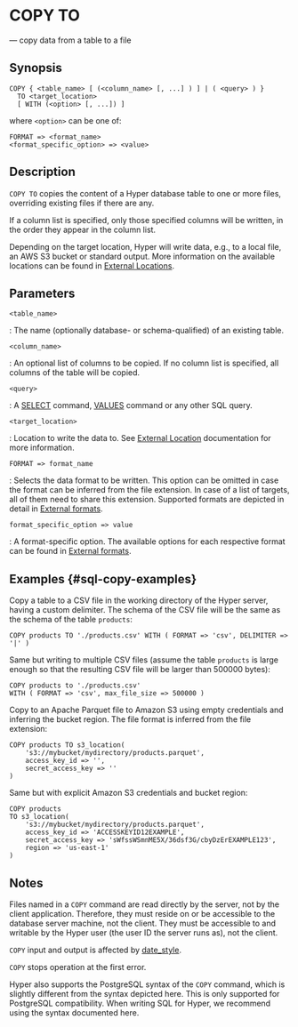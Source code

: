 # COPY TO

— copy data from a table to a file

## Synopsis

```sql_template
COPY { <table_name> [ (<column_name> [, ...] ) ] | ( <query> ) }
  TO <target_location>
  [ WITH (<option> [, ...]) ]
```

where `<option>` can be one of:

```sql_template
FORMAT => <format_name>
<format_specific_option> => <value>
```

## Description

`COPY TO` copies the content of a Hyper database table to one or
more files, overriding existing files if there are any.

If a column list is specified, only those specified columns will
be written, in the order they appear in the column list.

Depending on the target location, Hyper will write data, e.g., to a
local file, an AWS S3 bucket or standard output. More information
on the available locations can be found in [External Locations](/docs/sql/external/location).

## Parameters

`<table_name>`

:   The name (optionally database- or schema-qualified) of an existing
    table.

`<column_name>`

:   An optional list of columns to be copied. If no column list is
    specified, all columns of the table will be copied.

`<query>`

:   A [SELECT](select) command, [VALUES](values) command or any other SQL query.

`<target_location>`

: Location to write the data to. See [External Location](/docs/sql/external/location)
  documentation for more information.

`FORMAT => format_name`

:   Selects the data format to be written. This option can be omitted in
    case the format can be inferred from the file extension. In case of
    a list of targets, all of them need to share this extension.
    Supported formats are depicted in detail in
    [External formats](/docs/sql/external/formats).

`format_specific_option => value`

:   A format-specific option. The available options for each respective
    format can be found in [External formats](/docs/sql/external/formats).

## Examples {#sql-copy-examples}

Copy a table to a CSV file in the working directory of the Hyper server,
having a custom delimiter. The schema of the CSV file will be the same
as the schema of the table `products`:

    COPY products TO './products.csv' WITH ( FORMAT => 'csv', DELIMITER => '|' )

Same but writing to multiple CSV files (assume the table `products` is
large enough so that the resulting CSV file will be larger than 500000
bytes):

    COPY products to './products.csv'
    WITH ( FORMAT => 'csv', max_file_size => 500000 )

Copy to an Apache Parquet file to Amazon S3 using empty credentials and
inferring the bucket region. The file format is inferred from the file
extension:

    COPY products TO s3_location(
        's3://mybucket/mydirectory/products.parquet',
        access_key_id => '',
        secret_access_key => ''
    )

Same but with explicit Amazon S3 credentials and bucket region:

    COPY products
    TO s3_location(
        's3://mybucket/mydirectory/products.parquet',
        access_key_id => 'ACCESSKEYID12EXAMPLE',
        secret_access_key => 'sWfssWSmnME5X/36dsf3G/cbyDzErEXAMPLE123',
        region => 'us-east-1'
    )

## Notes

Files named in a `COPY` command are read directly by the server, not by
the client application. Therefore, they must reside on or be accessible
to the database server machine, not the client. They must be accessible
to and writable by the Hyper user (the user ID the server runs as), not
the client.

`COPY` input and output is affected by [date_style](#date_style).

`COPY` stops operation at the first error.

Hyper also supports the PostgreSQL syntax of the `COPY` command, which
is slightly different from the syntax depicted here. This is only
supported for PostgreSQL compatibility. When writing SQL for Hyper, we
recommend using the syntax documented here.

